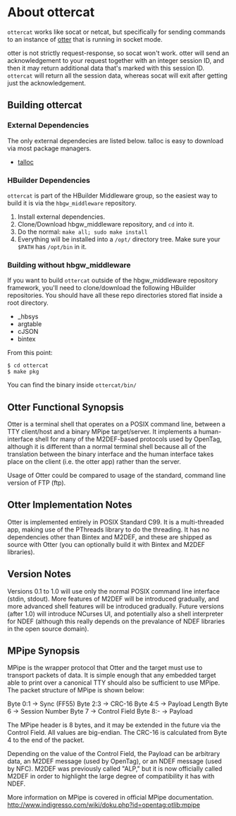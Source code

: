 # About ottercat

`ottercat` works like socat or netcat, but specifically for sending commands to an instance of [otter](https://github.com/jpnorair/otter) that is running in socket mode.

otter is not strictly request-response, so socat won't work.  otter will send an acknowledgement to your request together with an integer session ID, and then it may return additional data that's marked with this session ID.  `ottercat` will return all the session data, whereas socat will exit after getting just the acknowledgement.

## Building ottercat

### External Dependencies

The only external dependecies are listed below.  talloc is easy to download via most package managers.

* [talloc](https://talloc.samba.org/talloc/doc/html/index.html)

### HBuilder Dependencies

`ottercat` is part of the HBuilder Middleware group, so the easiest way to build it is via the `hbgw_middleware` repository.  

1. Install external dependencies.
2. Clone/Download hbgw_middleware repository, and `cd` into it.
3. Do the normal: `make all; sudo make install` 
4. Everything will be installed into a `/opt/` directory tree.  Make sure your `$PATH` has `/opt/bin` in it.

### Building without hbgw_middleware

If you want to build `ottercat` outside of the hbgw_middleware repository framework, you'll need to clone/download the following HBuilder repositories.  You should have all these repo directories stored flat inside a root directory.

* _hbsys
* argtable
* cJSON
* bintex

From this point:

```
$ cd ottercat
$ make pkg
```

You can find the binary inside `ottercat/bin/`

## Otter Functional Synopsis

Otter is a terminal shell that operates on a POSIX command line, between a TTY client/host and a binary MPipe target/server.  It implements a human-interface shell for many of the M2DEF-based protocols used by OpenTag, although it is different than a normal terminal shell because all of the translation between the binary interface and the human interface takes place on the client (i.e. the otter app) rather than the server.

Usage of Otter could be compared to usage of the standard, command line version of FTP (ftp).

## Otter Implementation Notes

Otter is implemented entirely in POSIX Standard C99.  It is a multi-threaded app, making use of the PThreads library to do the threading.  It has no dependencies other than Bintex and M2DEF, and these are shipped as source with Otter (you can optionally build it with Bintex and M2DEF libraries).

## Version Notes

Versions 0.1 to 1.0 will use only the normal POSIX command line interface (stdin, stdout).  More features of M2DEF will be introduced gradually, and more advanced shell features will be introduced gradually.  Future versions (after 1.0) will introduce NCurses UI, and potentially also a shell interpreter for NDEF (although this really depends on the prevalance of NDEF libraries in the open source domain).

## MPipe Synopsis

MPipe is the wrapper protocol that Otter and the target must use to transport packets of data.  It is simple enough that any embedded target able to print over a canonical TTY should also be sufficient to use MPipe.  The packet structure of MPipe is shown below:

Byte 0:1 -> Sync (FF55)
Byte 2:3 -> CRC-16
Byte 4:5 -> Payload Length
Byte 6 -> Session Number
Byte 7 -> Control Field
Byte 8:- -> Payload

The MPipe header is 8 bytes, and it may be extended in the future via the Control Field.  All values are big-endian.  The CRC-16 is calculated from Byte 4 to the end of the packet.

Depending on the value of the Control Field, the Payload can be arbitrary data, an M2DEF message (used by OpenTag), or an NDEF message (used by NFC).  M2DEF was previously called "ALP," but it is now officially called M2DEF in order to highlight the large degree of compatibility it has with NDEF.

More information on MPipe is covered in official MPipe documentation.
http://www.indigresso.com/wiki/doku.php?id=opentag:otlib:mpipe



